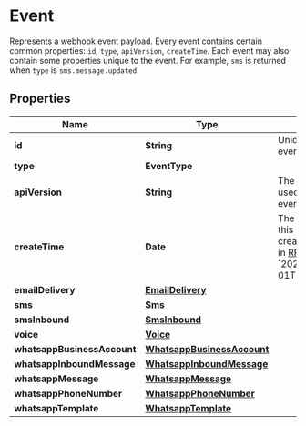 

# Event

Represents a webhook event payload. Every event contains certain common properties: `id`, `type`, `apiVersion`, `createTime`. Each event may also contain some properties unique to the event. For example, `sms` is returned when `type` is `sms.message.updated`.

## Properties

| Name | Type | Description | Notes |
|------------ | ------------- | ------------- | -------------|
|**id** | **String** | Unique ID for the event. |  |
|**type** | **EventType** |  |  |
|**apiVersion** | **String** | The API version used to render this event. |  |
|**createTime** | **Date** | The time at which this event was created, formatted in [RFC 3339](https://datatracker.ietf.org/doc/html/rfc3339). e.g., &#x60;2022-06-01T12:00:00.000Z&#x60;. |  |
|**emailDelivery** | [**EmailDelivery**](EmailDelivery.md) |  |  [optional] |
|**sms** | [**Sms**](Sms.md) |  |  [optional] |
|**smsInbound** | [**SmsInbound**](SmsInbound.md) |  |  [optional] |
|**voice** | [**Voice**](Voice.md) |  |  [optional] |
|**whatsappBusinessAccount** | [**WhatsappBusinessAccount**](WhatsappBusinessAccount.md) |  |  [optional] |
|**whatsappInboundMessage** | [**WhatsappInboundMessage**](WhatsappInboundMessage.md) |  |  [optional] |
|**whatsappMessage** | [**WhatsappMessage**](WhatsappMessage.md) |  |  [optional] |
|**whatsappPhoneNumber** | [**WhatsappPhoneNumber**](WhatsappPhoneNumber.md) |  |  [optional] |
|**whatsappTemplate** | [**WhatsappTemplate**](WhatsappTemplate.md) |  |  [optional] |



